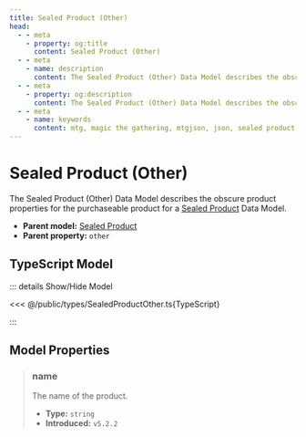 ```yaml
---
title: Sealed Product (Other)
head:
  - - meta
    - property: og:title
      content: Sealed Product (Other)
  - - meta
    - name: description
      content: The Sealed Product (Other) Data Model describes the obscure product properties for the purchaseable product of a Set Data Model.
  - - meta
    - property: og:description
      content: The Sealed Product (Other) Data Model describes the obscure product properties for the purchaseable product of a Set Data Model.
  - - meta
    - name: keywords
      content: mtg, magic the gathering, mtgjson, json, sealed product other
---
```


# Sealed Product (Other)

The Sealed Product (Other) Data Model describes the obscure product properties for the purchaseable product for a [Sealed Product](/data-models/sealed-product/) Data Model.

- **Parent model:** [Sealed Product](/data-models/sealed-product/)
- **Parent property:** `other`

## TypeScript Model

::: details Show/Hide Model

<<< @/public/types/SealedProductOther.ts{TypeScript}

:::

## Model Properties

> ### name
>
> The name of the product.
>
> - **Type:** `string`
> - **Introduced:** `v5.2.2`
